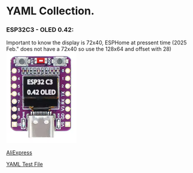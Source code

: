 # YAML Collection.

### ESP32C3 - OLED 0.42:
Important to know the display is 72x40, ESPHome at pressent time (2025 Feb." does not have a 72x40 so use the 128x64 and offset with 28)
![ESP32-C3 OLED](../images/esp32c3-oled.png)

[AliExpress](https://www.aliexpress.com/item/1005007342383107.html?spm=a2g0o.order_list.order_list_main.181.21ef79d2pBUubG)

[YAML Test File](esphome-web-880008.yaml)

